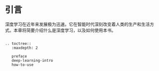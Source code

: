 # 引言

深度学习在近年来发展极为迅速。它在智能时代深刻改变着人类的生产和生活方式。本章将简要介绍什么是深度学习，以及如何使用本书。

```eval_rst

.. toctree::
   :maxdepth: 2

   preface
   deep-learning-intro
   how-to-use

```
